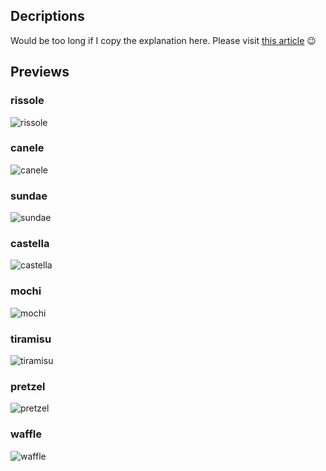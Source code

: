 ## Decriptions
Would be too long if I copy the explanation here.
Please visit [this article](https://addy-dclxvi.github.io/post/bitmap-fonts/) :wink:

## Previews

### rissole
![rissole](https://u.cubeupload.com/addy15/fontrissole.png)

### canele
![canele](https://u.cubeupload.com/addy15/fontcanele.png)

### sundae
![sundae](https://u.cubeupload.com/addy15/fontsundae.png)

### castella
![castella](https://u.cubeupload.com/addy15/fontcastella.png)

### mochi
![mochi](https://u.cubeupload.com/addy15/fontmochi.png)

### tiramisu
![tiramisu](https://u.cubeupload.com/addy15/fonttiramisu.png)

### pretzel
![pretzel](https://u.cubeupload.com/addy15/fontpretzel.png)

### waffle
![waffle](https://u.cubeupload.com/addy15/fontwaffle.png)

